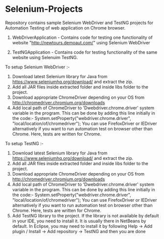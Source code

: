 # Selenium-Projects
Repository contains sample Selenium WebDriver and TestNG projects for Automation Testing of web application on Chrome browser.

1. WebDriverApplication - Contains code for testing one functionality of website "http://newtours.demoaut.com/" using Selenium WebDriver

2. TestNGApplication - Contains code for testing functionality of the same website using Selenuim TestNG.

To setup Selenium WebDriver :-
1. Download latest Selenium library for Java from https://www.seleniumhq.org/download/ and extract the zip.
2. Add all JAR files inside extracted folder and inside libs folder to the project.
3. Download appropriate ChromeDriver depending on your OS from http://chromedriver.chromium.org/downloads
4. Add local path of ChromeDriver to 'Dwebdriver.chrome.driver' system variable in the program. 
This can be done by adding this line initially in the code:- 
System.setProperty("webdriver.chrome.driver", "local/location/of/chromedriver");
You can use FirefoxDriver or IEDriver alternatively if you want to run automation test on browser other than Chrome. Here, tests are written for Chrome.

To setup TestNG :-
1. Download latest Selenium library for Java from https://www.seleniumhq.org/download/ and extract the zip.
2. Add all JAR files inside extracted folder and inside libs folder to the project.
3. Download appropriate ChromeDriver depending on your OS from http://chromedriver.chromium.org/downloads
4. Add local path of ChromeDriver to 'Dwebdriver.chrome.driver' system variable in the program. 
This can be done by adding this line initially in the code:- 
System.setProperty("webdriver.chrome.driver", "local/location/of/chromedriver");
You can use FirefoxDriver or IEDriver alternatively if you want to run automation test on browser other than Chrome. Here, tests are written for Chrome.
5. Add TestNG library to the project. If the library is not available by default in your IDE, you need to install it. It is usually there in NetBeans by default. In Eclipse, you may need to install it by following Help -> Add plugin / Install -> Add repository -> TestNG
and then you are done
